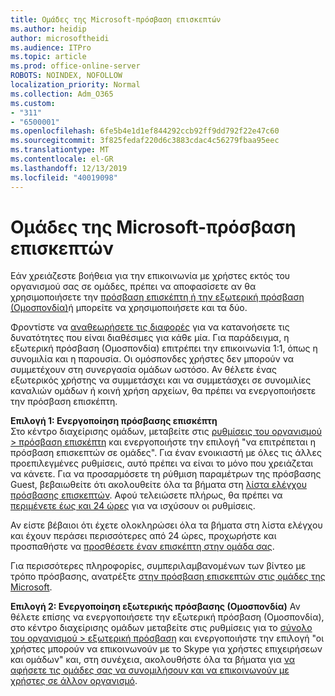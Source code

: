 ```yaml
---
title: Ομάδες της Microsoft-πρόσβαση επισκεπτών
ms.author: heidip
author: microsoftheidi
ms.audience: ITPro
ms.topic: article
ms.prod: office-online-server
ROBOTS: NOINDEX, NOFOLLOW
localization_priority: Normal
ms.collection: Adm_O365
ms.custom:
- "311"
- "6500001"
ms.openlocfilehash: 6fe5b4e1d1ef844292ccb92ff9dd792f22e47c60
ms.sourcegitcommit: 3f825fedaf220d6c3883cdac4c56279fbaa95eec
ms.translationtype: MT
ms.contentlocale: el-GR
ms.lasthandoff: 12/13/2019
ms.locfileid: "40019098"
---
```

# <a name="microsoft-teams---guest-access"></a>Ομάδες της Microsoft-πρόσβαση επισκεπτών

Εάν χρειάζεστε βοήθεια για την επικοινωνία με χρήστες εκτός του οργανισμού σας σε ομάδες, πρέπει να αποφασίσετε αν θα χρησιμοποιήσετε την [πρόσβαση επισκέπτη ή την εξωτερική πρόσβαση (Ομοσπονδία)](https://docs.microsoft.com/microsoftteams/manage-external-access#external-access-vs-guest-access)ή μπορείτε να χρησιμοποιήσετε και τα δύο.

Φροντίστε να [αναθεωρήσετε τις διαφορές](https://docs.microsoft.com/microsoftteams/manage-external-access#external-access-vs-guest-access) για να κατανοήσετε τις δυνατότητες που είναι διαθέσιμες για κάθε μία.  Για παράδειγμα, η εξωτερική πρόσβαση (Ομοσπονδία) επιτρέπει την επικοινωνία 1:1, όπως η συνομιλία και η παρουσία.  Οι ομόσπονδες χρήστες δεν μπορούν να συμμετέχουν στη συνεργασία ομάδων ωστόσο.  Αν θέλετε ένας εξωτερικός χρήστης να συμμετάσχει και να συμμετάσχει σε συνομιλίες καναλιών ομάδων ή κοινή χρήση αρχείων, θα πρέπει να ενεργοποιήσετε την πρόσβαση επισκέπτη.

**Επιλογή 1: Ενεργοποίηση πρόσβασης επισκέπτη**   
Στο κέντρο διαχείρισης ομάδων, μεταβείτε στις [ρυθμίσεις του οργανισμού > πρόσβαση επισκέπτη](https://admin.teams.microsoft.com/company-wide-settings/guest-configuration) και ενεργοποιήστε την επιλογή "να επιτρέπεται η πρόσβαση επισκεπτών σε ομάδες".  Για έναν ενοικιαστή με όλες τις άλλες προεπιλεγμένες ρυθμίσεις, αυτό πρέπει να είναι το μόνο που χρειάζεται να κάνετε.  Για να προσαρμόσετε τη ρύθμιση παραμέτρων της πρόσβασης Guest, βεβαιωθείτε ότι ακολουθείτε όλα τα βήματα στη [λίστα ελέγχου πρόσβασης επισκεπτών](https://docs.microsoft.com/microsoftteams/guest-access-checklist). Αφού τελειώσετε πλήρως, θα πρέπει να [περιμένετε έως και 24 ώρες](https://docs.microsoft.com/microsoftteams/manage-guests#guest-access-latencies) για να ισχύσουν οι ρυθμίσεις.

Αν είστε βέβαιοι ότι έχετε ολοκληρώσει όλα τα βήματα στη λίστα ελέγχου και έχουν περάσει περισσότερες από 24 ώρες, προχωρήστε και προσπαθήστε να [προσθέσετε έναν επισκέπτη στην ομάδα σας](https://support.office.com/article/add-guests-to-a-team-in-teams-fccb4fa6-f864-4508-bdde-256e7384a14f#ID0EAABAAA=Desktop).

Για περισσότερες πληροφορίες, συμπεριλαμβανομένων των βίντεο με τρόπο πρόσβασης, ανατρέξτε [στην πρόσβαση επισκεπτών στις ομάδες της Microsoft](https://docs.microsoft.com/microsoftteams/guest-access).

**Επιλογή 2: Ενεργοποίηση εξωτερικής πρόσβασης (Ομοσπονδία)** Αν θέλετε επίσης να ενεργοποιήσετε την εξωτερική πρόσβαση (Ομοσπονδία), στο κέντρο διαχείρισης ομάδων μεταβείτε στις ρυθμίσεις για το [σύνολο του οργανισμού > εξωτερική πρόσβαση](https://admin.teams.microsoft.com/company-wide-settings/external-communications) και ενεργοποιήστε την επιλογή "οι χρήστες μπορούν να επικοινωνούν με το Skype για χρήστες επιχειρήσεων και ομάδων" και, στη συνέχεια, ακολουθήστε όλα τα βήματα για [να αφήσετε τις ομάδες σας να συνομιλήσουν και να επικοινωνούν με χρήστες σε άλλον οργανισμό](https://docs.microsoft.com/microsoftteams/manage-external-access#let-your-teams-users-chat-and-communicate-with-users-in-another-organization).


